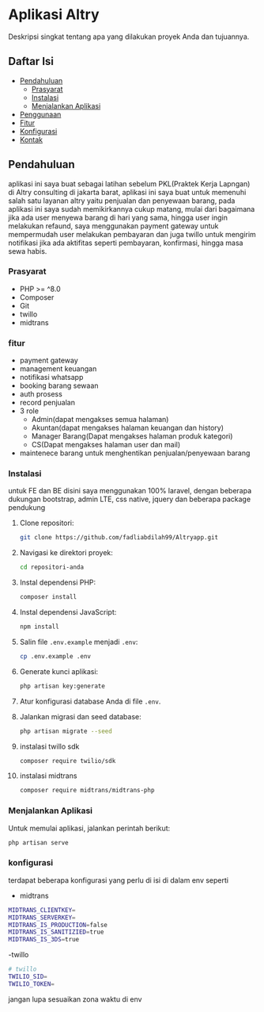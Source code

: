 # Aplikasi Altry

Deskripsi singkat tentang apa yang dilakukan proyek Anda dan tujuannya.

## Daftar Isi

-   [Pendahuluan](#pendahuluan)
    -   [Prasyarat](#prasyarat)
    -   [Instalasi](#instalasi)
    -   [Menjalankan Aplikasi](#menjalankan-aplikasi)
-   [Penggunaan](#penggunaan)
-   [Fitur](#fitur)
-   [Konfigurasi](#konfigurasi)
-   [Kontak](#kontak)

## Pendahuluan

aplikasi ini saya buat sebagai latihan sebelum PKL(Praktek Kerja Lapngan) di Altry consulting di jakarta barat, aplikasi ini saya buat untuk memenuhi salah satu layanan altry yaitu penjualan dan penyewaan barang, pada aplikasi ini saya sudah memikirkannya cukup matang, mulai dari bagaimana jika ada user menyewa barang di hari yang sama, hingga user ingin melakukan refaund, saya menggunakan payment gateway untuk mempermudah user melakukan pembayaran dan juga twillo untuk mengirim notifikasi jika ada aktifitas seperti pembayaran, konfirmasi, hingga masa sewa habis.

### Prasyarat

-   PHP >= ^8.0
-   Composer
-   Git
-   twillo
-   midtrans

### fitur

-   payment gateway
-   management keuangan
-   notifikasi whatsapp
-   booking barang sewaan
-   auth prosess
-   record penjualan
-   3 role
    -   Admin(dapat mengakses semua halaman)
    -   Akuntan(dapat mengakses halaman keuangan dan history)
    -   Manager Barang(Dapat mengakses halaman produk kategori)
    -   CS(Dapat mengakses halaman user dan mail)
-   maintenece barang untuk menghentikan penjualan/penyewaan barang

### Instalasi



untuk FE dan BE disini saya menggunakan 100% laravel, dengan beberapa dukungan bootstrap, admin LTE, css native, jquery dan beberapa package pendukung


1.  Clone repositori:

    ```sh
    git clone https://github.com/fadliabdilah99/Altryapp.git
    ```

2.  Navigasi ke direktori proyek:

    ```sh
    cd repositori-anda
    ```

3.  Instal dependensi PHP:

    ```sh
    composer install
    ```

4.  Instal dependensi JavaScript:

    ```sh
    npm install
    ```

5.  Salin file `.env.example` menjadi `.env`:

    ```sh
    cp .env.example .env
    ```

6.  Generate kunci aplikasi:

    ```sh
    php artisan key:generate
    ```

7.  Atur konfigurasi database Anda di file `.env`.

8.  Jalankan migrasi dan seed database:

    ```sh
    php artisan migrate --seed
    ```

9.  instalasi twillo sdk

    ```sh
    composer require twilio/sdk
    ```

10. instalasi midtrans
    ```sh
    composer require midtrans/midtrans-php
    ```

### Menjalankan Aplikasi

Untuk memulai aplikasi, jalankan perintah berikut:

```sh
php artisan serve
```

### konfigurasi

terdapat beberapa konfigurasi yang perlu di isi di dalam env seperti

-   midtrans

```sh
MIDTRANS_CLIENTKEY=
MIDTRANS_SERVERKEY=
MIDTRANS_IS_PRODUCTION=false
MIDTRANS_IS_SANITIZIED=true
MIDTRANS_IS_3DS=true
```

-twillo

```sh
# twillo
TWILIO_SID=
TWILIO_TOKEN=
```

jangan lupa sesuaikan zona waktu di env
